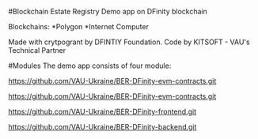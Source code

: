 #Blockchain Estate Registry Demo app on DFinity blockchain

Blockchains:
*Polygon
*Internet Computer

Made with crytpogrant by DFINTIY Foundation.
Code by KITSOFT - VAU's Technical Partner 

#Modules
The demo app consists of four module:

https://github.com/VAU-Ukraine/BER-DFinity-evm-contracts.git

https://github.com/VAU-Ukraine/BER-DFinity-evm-contracts.git

https://github.com/VAU-Ukraine/BER-DFinity-frontend.git

https://github.com/VAU-Ukraine/BER-DFinity-backend.git
